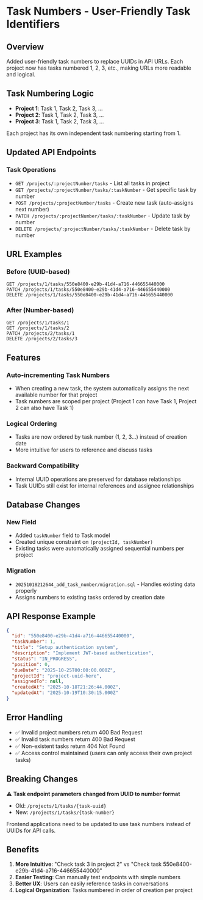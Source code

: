 # Task Numbers - User-Friendly Task Identifiers

## Overview
Added user-friendly task numbers to replace UUIDs in API URLs. Each project now has tasks numbered 1, 2, 3, etc., making URLs more readable and logical.

## Task Numbering Logic
- **Project 1**: Task 1, Task 2, Task 3, ...
- **Project 2**: Task 1, Task 2, Task 3, ...
- **Project 3**: Task 1, Task 2, Task 3, ...

Each project has its own independent task numbering starting from 1.

## Updated API Endpoints

### Task Operations
- `GET /projects/:projectNumber/tasks` - List all tasks in project
- `GET /projects/:projectNumber/tasks/:taskNumber` - Get specific task by number
- `POST /projects/:projectNumber/tasks` - Create new task (auto-assigns next number)
- `PATCH /projects/:projectNumber/tasks/:taskNumber` - Update task by number
- `DELETE /projects/:projectNumber/tasks/:taskNumber` - Delete task by number

## URL Examples

### Before (UUID-based)
```
GET /projects/1/tasks/550e8400-e29b-41d4-a716-446655440000
PATCH /projects/1/tasks/550e8400-e29b-41d4-a716-446655440000
DELETE /projects/1/tasks/550e8400-e29b-41d4-a716-446655440000
```

### After (Number-based)
```
GET /projects/1/tasks/1
GET /projects/1/tasks/2
PATCH /projects/2/tasks/1
DELETE /projects/2/tasks/3
```

## Features

### Auto-incrementing Task Numbers
- When creating a new task, the system automatically assigns the next available number for that project
- Task numbers are scoped per project (Project 1 can have Task 1, Project 2 can also have Task 1)

### Logical Ordering
- Tasks are now ordered by task number (1, 2, 3...) instead of creation date
- More intuitive for users to reference and discuss tasks

### Backward Compatibility
- Internal UUID operations are preserved for database relationships
- Task UUIDs still exist for internal references and assignee relationships

## Database Changes

### New Field
- Added `taskNumber` field to Task model
- Created unique constraint on `(projectId, taskNumber)`
- Existing tasks were automatically assigned sequential numbers per project

### Migration
- `20251018212644_add_task_number/migration.sql` - Handles existing data properly
- Assigns numbers to existing tasks ordered by creation date

## API Response Example

```json
{
  "id": "550e8400-e29b-41d4-a716-446655440000",
  "taskNumber": 1,
  "title": "Setup authentication system",
  "description": "Implement JWT-based authentication",
  "status": "IN_PROGRESS", 
  "position": 0,
  "dueDate": "2025-10-25T00:00:00.000Z",
  "projectId": "project-uuid-here",
  "assignedTo": null,
  "createdAt": "2025-10-18T21:26:44.000Z",
  "updatedAt": "2025-10-19T10:30:15.000Z"
}
```

## Error Handling
- ✅ Invalid project numbers return 400 Bad Request
- ✅ Invalid task numbers return 400 Bad Request  
- ✅ Non-existent tasks return 404 Not Found
- ✅ Access control maintained (users can only access their own project tasks)

## Breaking Changes
⚠️ **Task endpoint parameters changed from UUID to number format**
- Old: `/projects/1/tasks/{task-uuid}`
- New: `/projects/1/tasks/{task-number}`

Frontend applications need to be updated to use task numbers instead of UUIDs for API calls.

## Benefits
1. **More Intuitive**: "Check task 3 in project 2" vs "Check task 550e8400-e29b-41d4-a716-446655440000"
2. **Easier Testing**: Can manually test endpoints with simple numbers
3. **Better UX**: Users can easily reference tasks in conversations
4. **Logical Organization**: Tasks numbered in order of creation per project